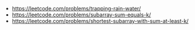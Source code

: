 
- https://leetcode.com/problems/trapping-rain-water/
- https://leetcode.com/problems/subarray-sum-equals-k/
- https://leetcode.com/problems/shortest-subarray-with-sum-at-least-k/

